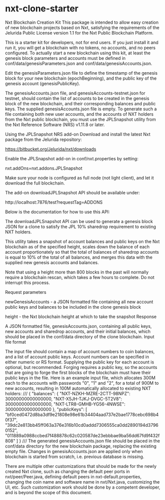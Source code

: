 # nxt-clone-starter
Nxt Blockchain Creation Kit
This package is intended to allow easy creation of new blockchain projects based on Nxt, satisfying the requirements of the Jelurida Public License version 1.1 for the Nxt Public Blockchain Platform.

This is a starter kit for developers, not for end users. If you just install it and run it, you will get a blockchain with no tokens, no accounts, and no peers configured. To actually start a new blockchain using this kit, at least the genesis block parameters and accounts must be defined in conf/data/genesisParameters.json and conf/data/genesisAccounts.json.

Edit the genesisParameters.json file to define the timestamp of the genesis block for your new blockchain (epochBeginning), and the public key of the genesis account (genesisPublicKey).

The genesisAccounts.json file, and genesisAccounts-testnet.json for testnet, should contain the list of accounts to be created in the genesis block of the new blockchain, and their corresponding balances and public keys. The supplied genesisAccounts.json file is empty. To generate such a file containing both new user accounts, and the accounts of NXT holders from the Nxt public blockchain, you must use the JPLSnapshot utility from the Nxt Reference Software (NRS) v1.11.8 or later.

Using the JPLSnapshot NRS add-on
Download and install the latest Nxt package from the Jelurida repository:

https://bitbucket.org/Jelurida/nxt/downloads

Enable the JPLSnapshot add-on in conf/nxt.properties by setting:

nxt.addOns=nxt.addons.JPLSnapshot

Make sure your node is configured as full node (not light client), and let it download the full blockchain.

The add-on downloadJPLSnapshot API should be available under:

http://localhost:7876/test?requestTag=ADDONS

Below is the documentation for how to use this API:

The downloadJPLSnapshot API can be used to generate a genesis block JSON for a clone to satisfy the JPL 10% sharedrop requirement to existing NXT holders.

This utility takes a snapshot of account balances and public keys on the Nxt blockchain as of the specified height, scales down the balance of each account proportionately so that the total of balances of sharedrop accounts is equal to 10% of the total of all balances, and merges this data with the supplied new genesis accounts and balances.

Note that using a height more than 800 blocks in the past will normally require a blockchain rescan, which takes a few hours to complete. Do not interrupt this process.

Request parameters

newGenesisAccounts - a JSON formatted file containing all new account
public keys and balances to be included in the clone genesis block

height - the Nxt blockchain height at which to take the snapshot
Response

A JSON formatted file, genesisAccounts.json, containing all public keys,
new accounts and sharedrop accounts, and their initial balances, which
should be placed in the conf/data directory of the clone blockchain.
Input file format

The input file should contain a map of account numbers to coin balances, and a list of account public keys. Account numbers can be specified in either numeric or RS format. Supplying the public key for each account is optional, but recommended. Forging requires a public key, so the accounts that are going to forge the first blocks of the blockchain must have their public keys in the file. Here is an example input file, which allocates 300M each to the accounts with passwords "0", "1" and "2", for a total of 900M to new accounts, resulting in 100M automatically allocated to existing NXT holders:
///
{
    "balances": {
         "NXT-NZKH-MZRE-2CTT-98NPZ": 30000000000000000,
         "NXT-X5JH-TJKJ-DVGC-5T2V8": 30000000000000000,
         "NXT-LTR8-GMHB-YG56-4NWSE": 30000000000000000
     },
     "publicKeys": [
         "bf0ced0472d8ba3df9e21808e98e61b34404aad737e2bae1778cebc698b40f37",
         "39dc2e813bb45ff063a376e316b10cd0addd7306555ca0dd2890194d37960152",
         "011889a0988ccbed7f488878c62c020587de23ebbbae9ba56dd67fd9f432f808"
     ]
 }
 ///
The generated genesisAccounts.json file should be placed in the conf/data directory for the new blockchain package, replacing the existing empty file. Changes in genesisAccounts.json are applied only when blockchain is started from scratch, i.e. previous database is missing.

There are multiple other customizations that should be made for the newly created Nxt clone, such as changing the default peer ports in nxt/peer/Peer.java, defining default peers in nxt-default.properties, changing the coin name and software name in nxt/Nxt.java, customizing the UI, etc. Such customization work should be done by a competent developer, and is beyond the scope of this document.
